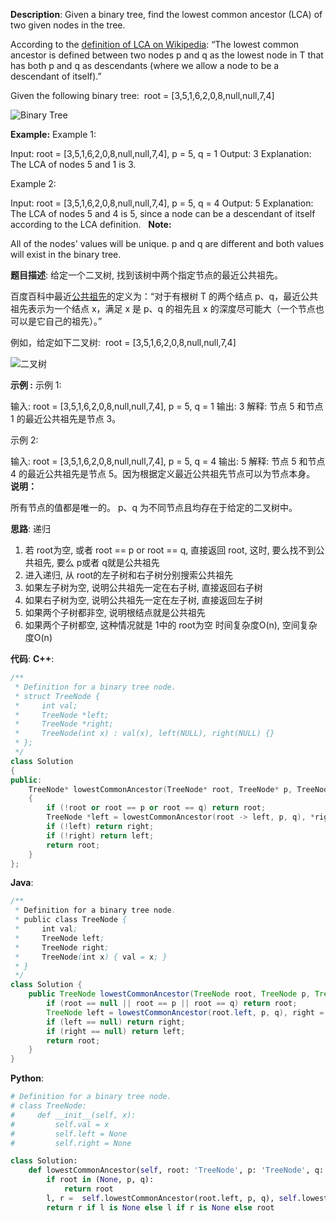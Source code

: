 __Description__:
Given a binary tree, find the lowest common ancestor (LCA) of two given nodes in the tree.

According to the [definition of LCA on Wikipedia](https://en.wikipedia.org/wiki/Lowest_common_ancestor): “The lowest common ancestor is defined between two nodes p and q as the lowest node in T that has both p and q as descendants (where we allow a node to be a descendant of itself).”

Given the following binary tree:  root = [3,5,1,6,2,0,8,null,null,7,4]

![Binary Tree](https://upload-images.jianshu.io/upload_images/16639143-ae43f8ddab3b8b3d.png?imageMogr2/auto-orient/strip%7CimageView2/2/w/1240)

__Example:__
Example 1:

Input: root = [3,5,1,6,2,0,8,null,null,7,4], p = 5, q = 1
Output: 3
Explanation: The LCA of nodes 5 and 1 is 3.

Example 2:

Input: root = [3,5,1,6,2,0,8,null,null,7,4], p = 5, q = 4
Output: 5
Explanation: The LCA of nodes 5 and 4 is 5, since a node can be a descendant of itself according to the LCA definition.
 
__Note:__

All of the nodes' values will be unique.
p and q are different and both values will exist in the binary tree.

__题目描述__:
给定一个二叉树, 找到该树中两个指定节点的最近公共祖先。

百度百科中最近[公共祖先](https://baike.baidu.com/item/%E6%9C%80%E8%BF%91%E5%85%AC%E5%85%B1%E7%A5%96%E5%85%88/8918834?fr=aladdin)的定义为：“对于有根树 T 的两个结点 p、q，最近公共祖先表示为一个结点 x，满足 x 是 p、q 的祖先且 x 的深度尽可能大（一个节点也可以是它自己的祖先）。”

例如，给定如下二叉树:  root = [3,5,1,6,2,0,8,null,null,7,4]

![二叉树](https://upload-images.jianshu.io/upload_images/16639143-ae43f8ddab3b8b3d.png?imageMogr2/auto-orient/strip%7CimageView2/2/w/1240)

__示例 :__
示例 1:

输入: root = [3,5,1,6,2,0,8,null,null,7,4], p = 5, q = 1
输出: 3
解释: 节点 5 和节点 1 的最近公共祖先是节点 3。

示例 2:

输入: root = [3,5,1,6,2,0,8,null,null,7,4], p = 5, q = 4
输出: 5
解释: 节点 5 和节点 4 的最近公共祖先是节点 5。因为根据定义最近公共祖先节点可以为节点本身。
 
__说明：__

所有节点的值都是唯一的。
p、q 为不同节点且均存在于给定的二叉树中。

__思路__:
递归
1. 若 root为空, 或者 root == p or root == q, 直接返回 root, 这时, 要么找不到公共祖先, 要么 p或者 q就是公共祖先
2. 进入递归, 从 root的左子树和右子树分别搜索公共祖先
3. 如果左子树为空, 说明公共祖先一定在右子树, 直接返回右子树
4. 如果右子树为空, 说明公共祖先一定在左子树, 直接返回左子树
5. 如果两个子树都非空, 说明根结点就是公共祖先
6. 如果两个子树都空, 这种情况就是 1中的 root为空
时间复杂度O(n), 空间复杂度O(n)

__代码__:
__C++__:
```C++
/**
 * Definition for a binary tree node.
 * struct TreeNode {
 *     int val;
 *     TreeNode *left;
 *     TreeNode *right;
 *     TreeNode(int x) : val(x), left(NULL), right(NULL) {}
 * };
 */
class Solution 
{
public:
    TreeNode* lowestCommonAncestor(TreeNode* root, TreeNode* p, TreeNode* q) 
    {
        if (!root or root == p or root == q) return root;
        TreeNode *left = lowestCommonAncestor(root -> left, p, q), *right = lowestCommonAncestor(root -> right, p, q);
        if (!left) return right;
        if (!right) return left;
        return root;
    }
};
```

__Java__:
```Java
/**
 * Definition for a binary tree node.
 * public class TreeNode {
 *     int val;
 *     TreeNode left;
 *     TreeNode right;
 *     TreeNode(int x) { val = x; }
 * }
 */
class Solution {
    public TreeNode lowestCommonAncestor(TreeNode root, TreeNode p, TreeNode q) {
        if (root == null || root == p || root == q) return root;
        TreeNode left = lowestCommonAncestor(root.left, p, q), right = lowestCommonAncestor(root.right, p, q);
        if (left == null) return right;
        if (right == null) return left;
        return root;
    }
}
```

__Python__:
```Python
# Definition for a binary tree node.
# class TreeNode:
#     def __init__(self, x):
#         self.val = x
#         self.left = None
#         self.right = None

class Solution:
    def lowestCommonAncestor(self, root: 'TreeNode', p: 'TreeNode', q: 'TreeNode') -> 'TreeNode':
        if root in (None, p, q): 
            return root
        l, r =  self.lowestCommonAncestor(root.left, p, q), self.lowestCommonAncestor(root.right, p, q)
        return r if l is None else l if r is None else root
```